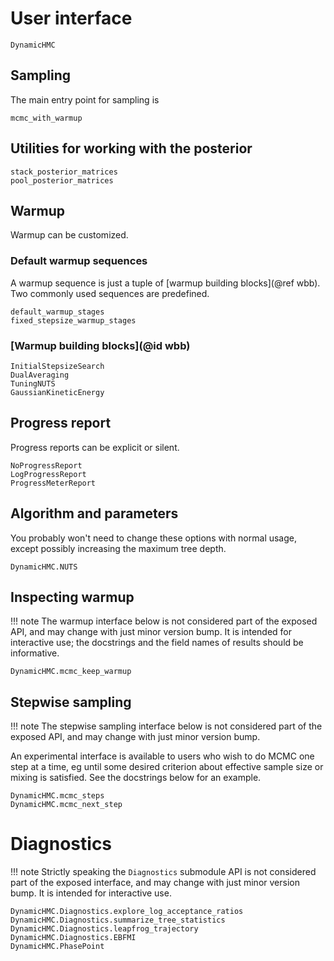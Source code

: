 # User interface

```@docs
DynamicHMC
```

## Sampling

The main entry point for sampling is

```@docs
mcmc_with_warmup
```

## Utilities for working with the posterior

```@docs
stack_posterior_matrices
pool_posterior_matrices
```

## Warmup

Warmup can be customized.

### Default warmup sequences

A warmup sequence is just a tuple of [warmup building blocks](@ref wbb). Two commonly used sequences are predefined.

```@docs
default_warmup_stages
fixed_stepsize_warmup_stages
```

### [Warmup building blocks](@id wbb)

```@docs
InitialStepsizeSearch
DualAveraging
TuningNUTS
GaussianKineticEnergy
```

## Progress report

Progress reports can be explicit or silent.

```@docs
NoProgressReport
LogProgressReport
ProgressMeterReport
```

## Algorithm and parameters

You probably won't need to change these options with normal usage, except possibly increasing the maximum tree depth.

```@docs
DynamicHMC.NUTS
```

## Inspecting warmup

!!! note
    The warmup interface below is not considered part of the exposed API, and may change with just minor version bump. It is intended for interactive use; the docstrings and the field names of results should be informative.

```@docs
DynamicHMC.mcmc_keep_warmup
```

## Stepwise sampling

!!! note
    The stepwise sampling interface below is not considered part of the exposed API, and may change with just minor version bump.

An experimental interface is available to users who wish to do MCMC one step at a time, eg until some desired criterion about effective sample size or mixing is satisfied. See the docstrings below for an example.

```@docs
DynamicHMC.mcmc_steps
DynamicHMC.mcmc_next_step
```

# Diagnostics

!!! note
    Strictly speaking the `Diagnostics` submodule API is not considered part of the exposed interface, and may change with just minor version bump. It is intended for interactive use.

```@docs
DynamicHMC.Diagnostics.explore_log_acceptance_ratios
DynamicHMC.Diagnostics.summarize_tree_statistics
DynamicHMC.Diagnostics.leapfrog_trajectory
DynamicHMC.Diagnostics.EBFMI
DynamicHMC.PhasePoint
```
